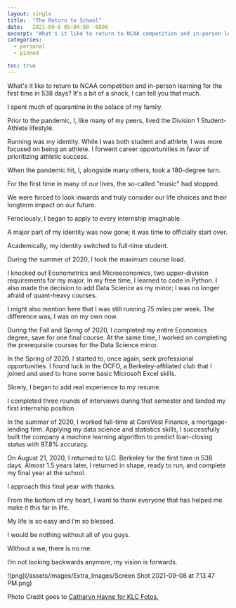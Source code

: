 ```yaml
---
layout: single
title:  "The Return to School"
date:   2021-09-8 05:04:00 -0800
excerpt: "What's it like to return to NCAA competition and in-person learning for the first time in 538 days? It's a bit of a shock, I can tell you that much. "
categories: 
  - personal
  - pinned

toc: true
---
```


What's it like to return to NCAA competition and in-person learning for the first time in 538 days? It's a bit of a shock, I can tell you that much. 

I spent much of quarantine in the solace of my family. 

Prior to the pandemic, I, like many of my peers, lived the Division 1 Student-Athlete lifestyle. 

Running was my identity. While I was both student and athlete, I was more focused on being an athlete. I forwent career opportunities in favor of prioritizing athletic success. 

When the pandemic hit, I, alongside many others, took a 180-degree turn. 

For the first time in many of our lives, the so-called "music" had stopped. 

We were forced to look inwards and truly consider our life choices and their longterm impact on our future. 

Ferociously, I began to apply to every internship imaginable. 

A major part of my identity was now gone; it was time to officially start over. 

Academically, my identity switched to full-time student. 

During the summer of 2020, I took the maximum course load. 

I knocked out Econometrics and Microeconomics, two upper-division requirements for my major. In my free time, I learned to code in Python. I also made the decision to add Data Science as my minor; I was no longer afraid of quant-heavy courses. 

I might also mention here that I was still running 75 miles per week. The difference was, I was on my own now. 

During the Fall and Spring of 2020, I completed my entire Economics degree, save for one final course. At the same time, I worked on completing the prerequisite courses for the Data Science minor. 

In the Spring of 2020, I started to, once again, seek professional opportunities. I found luck in the OCFO, a Berkeley-affiliated club that I joined and used to hone some basic Microsoft Excel skills. 

Slowly, I began to add real experience to my resume. 

I completed three rounds of interviews during that semester and landed my first internship position. 

In the summer of 2020, I worked full-time at CoreVest Finance, a mortgage-lending firm. Applying my data science and statistics skills, I successfully built the company a machine learning algorithm to predict loan-closing status with 97.8% accuracy.

On August 21, 2020, I returned to U.C. Berkeley for the first time in 538 days. Almost 1.5 years later, I returned in shape, ready to run, and complete my final year at the school. 

I approach this final year with thanks. 

From the bottom of my heart, I want to thank everyone that has helped me make it this far in life. 

My life is so easy and I’m so blessed. 

I would be nothing without all of you guys. 

Without a we, there is no me. 

I’m not looking backwards anymore, my vision is forwards. 

![png](/assets/images/Extra_Images/Screen Shot 2021-09-08 at 7.13.47 PM.png)

Photo Credit goes to [Catharyn Hayne for KLC Fotos.](https://www.catharynhaynephotography.com/)